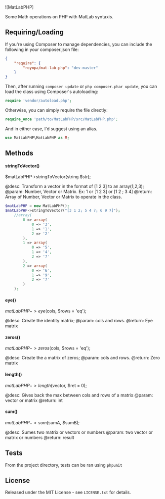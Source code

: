 ![MatLabPHP]

Some Math operations on PHP with MatLab syntaxis.

## Requiring/Loading

If you're using Composer to manage dependencies, you can include the following
in your composer.json file:

```json
{
    "require": {
        "royopa/mat-lab-php": "dev-master"
    }
}
```

Then, after running `composer update` or `php composer.phar update`, you can
load the class using Composer's autoloading:

```php
require 'vendor/autoload.php';
```

Otherwise, you can simply require the file directly:

```php
require_once 'path/to/MatLabPHP/src/MatLabPHP.php';
```

And in either case, I'd suggest using an alias.

```php
use MatLabPHP\MatLabPHP as M;
```

## Methods

#### stringToVector()

$matLabPHP->stringToVector(string $str);

@desc: Transform a vector in the format of [1 2 3] to an array(1,2,3);
@param: Number, Vector or Matrix. Ex: 1 or  [1 2 3] or [1 2 ; 3 4]
@return: Array of Number, Vector or Matrix to operate in the class.

```php
$matLabPHP = new MatLabPHP();
$matLabPHP->stringToVector("[3 1 2; 5 4 7; 6 9 7]");
    //array(
        0 => array(
            0 => '3',
            1 => '1',
            2 => '2'
        ),
        1 => array(
            0 => '5',
            1 => '4',
            2 => '7'
        ),
        2 => array(
            0 => '6',
            1 => '9',
            2 => '7'
        )
    );
```
#### eye()

$matLabPHP->eye($cols, $rows = 'eq');

@desc: Create the identity matrix;
@param: cols and rows.
@return: Eye matrix

#### zeros()

$matLabPHP->zeros($cols, $rows = 'eq');

@desc: Create the a matrix of zeros;
@param: cols and rows.
@return: Zero matrix

#### length()

$matLabPHP->length($vector, $ret = 0);

@desc: Gives back the max between cols and rows of a matrix
@param: vector or matrix
@return: int

#### sum()

$matLabPHP->sum($sumA, $sumB);

@desc: Sumes two matrix or vectors or numbers
@param: two vector or matrix or numbers
@return: result

## Tests

From the project directory, tests can be ran using `phpunit`

## License

Released under the MIT License - see `LICENSE.txt` for details.
